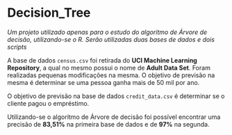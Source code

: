 # Decision_Tree

*Um projeto utilizado apenas para o estudo do algoritmo de Árvore de decisão, utilizando-se o R. Serão utilizadas duas bases de dados e dois scripts*

A base de dados `census.csv` foi retirada do **UCI Machine Learning Repository**, a qual no mesmo possui o nome de **Adult Data Set**. Foram realizadas pequenas modificações na mesma. O objetivo de previsão na mesma é determinar se uma pessoa ganha mais de 50 mil por ano. 

O objetivo de previsão na base de dados `credit_data.csv` é determinar se o cliente pagou o empréstimo.

Utilizando-se o algoritmo de Árvore de decisão foi possível encontrar uma precisão de **83,51%** na primeira base de dados e de **97%** na segunda.
